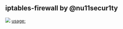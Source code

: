 ## iptables-firewall by @nu11secur1ty
![](https://github.com/nu11secur1ty/Linux_hardening_and_security/blob/master/iptables-firewall/docs/iptables.jpg)
[usage:](https://github.com/nu11secur1ty/Linux_hardening_and_security/blob/master/iptables-firewall/docs/USAGE.MD)
